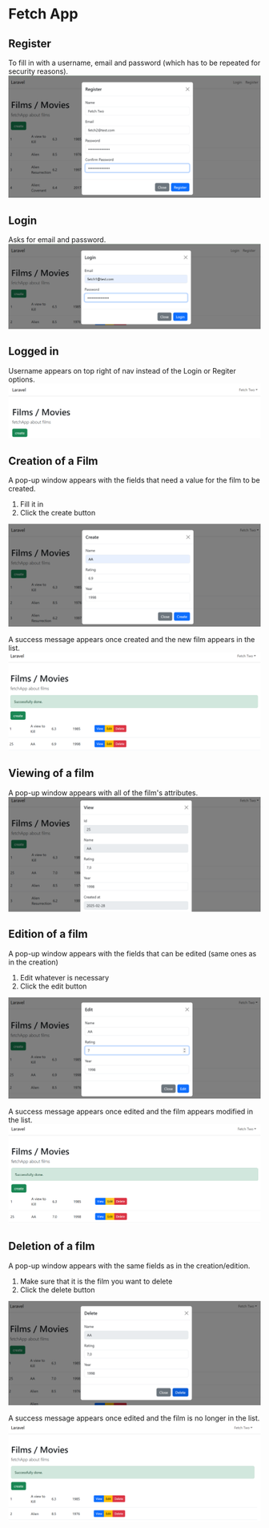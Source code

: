 # Fetch App

## Register
To fill in with a username, email and password (which has to be repeated for security reasons).
<img src="./images/register.png" alt="Login">

## Login
Asks for email and password.
<img src="./images/login.png" alt="Login">

## Logged in
Username appears on top right of nav instead of the Login or Regiter options.
<img src="./images/logged.png" alt="Login">

## Creation of a Film
A pop-up window appears with the fields that need a value for the film to be created.

1.  Fill it in
2.  Click the create button
<img src="./images/create.png" alt="Login">

A success message appears once created and the new film appears in the list.
<img src="./images/created.png" alt="Login">

## Viewing of a film
A pop-up window appears with all of the film's attributes.
<img src="./images/view.png" alt="Login">

## Edition of a film
A pop-up window appears with the fields that can be edited (same ones as in the creation)

1.  Edit whatever is necessary
2.  Click the edit button
<img src="./images/edit.png" alt="Login">

A success message appears once edited and the film appears modified in the list.
<img src="./images/edited.png" alt="Login">

## Deletion of a film
A pop-up window appears with the same fields as in the creation/edition.

1.  Make sure that it is the film you want to delete
2.  Click the delete button
<img src="./images/delete.png" alt="Login">

A success message appears once edited and the film is no longer in the list.
<img src="./images/deleted.png" alt="Login">